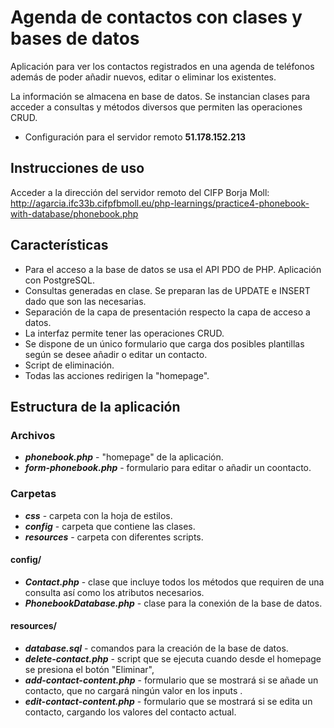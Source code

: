 # Agenda de contactos con clases y bases de datos
Aplicación para ver los contactos registrados en una agenda de teléfonos además de poder añadir nuevos, editar o eliminar los existentes.

La información se almacena en base de datos. Se instancian clases para acceder a consultas y métodos diversos que permiten las operaciones CRUD.

* Configuración para el servidor remoto **51.178.152.213**

## Instrucciones de uso

Acceder a la dirección del servidor remoto del CIFP Borja Moll: http://agarcia.ifc33b.cifpfbmoll.eu/php-learnings/practice4-phonebook-with-database/phonebook.php

## Características

* Para el acceso a la base de datos se usa el API PDO de PHP. Aplicación con PostgreSQL.
* Consultas generadas en clase. Se preparan las de UPDATE e INSERT dado que son las necesarias.
* Separación de la capa de presentación respecto la capa de acceso a datos.
* La interfaz permite tener las operaciones CRUD.
* Se dispone de un único formulario que carga dos posibles plantillas según se desee añadir o editar un contacto.
* Script de eliminación.
* Todas las acciones redirigen la "homepage".

## Estructura de la aplicación

### Archivos

  * _**phonebook.php**_ - "homepage" de la aplicación.
  * **_form-phonebook.php_** - formulario para editar o añadir un coontacto.

### Carpetas

* _**css**_ - carpeta con la hoja de estilos.
* **_config_** - carpeta que contiene las clases.
* **_resources_** - carpeta con diferentes scripts.

#### config/ 
* _**Contact.php**_ - clase que incluye todos los métodos que requiren de una consulta así como los atributos necesarios.
* _**PhonebookDatabase.php**_ - clase para la conexión de la base de datos. 

#### resources/
* _**database.sql**_ - comandos para la creación de la base de datos.
* _**delete-contact.php**_ - script que se ejecuta cuando desde el homepage se presiona el botón "Eliminar",
* _**add-contact-content.php**_ - formulario que se mostrará si se añade un contacto, que no cargará ningún valor en los inputs .
* _**edit-contact-content.php**_ - formulario que se mostrará si se edita un contacto, cargando los valores del contacto actual.